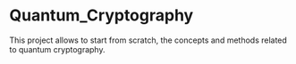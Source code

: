 # Quantum_Cryptography
This project allows to start from scratch, the  concepts and methods related to quantum cryptography.
